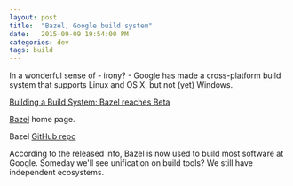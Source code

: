 ```yaml
---
layout: post
title:  "Bazel, Google build system"
date:   2015-09-09 19:54:00 PM
categories: dev
tags: build
---
```


In a wonderful sense of - irony? - Google has made a cross-platform build system that supports
Linux and OS X, but not (yet) Windows.

[Building a Build System: Bazel reaches Beta](http://google-opensource.blogspot.com/2015/09/building-build-system-bazel-reaches-beta.html)

[Bazel](http://bazel.io/) home page.

Bazel [GitHub repo](https://github.com/bazelbuild/bazel)

According to the released info, Bazel is now used to build most software at Google. Someday we'll
see unification on build tools? We still have independent ecosystems.
